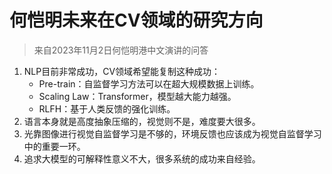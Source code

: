 #  何恺明未来在CV领域的研究方向
> 来自2023年11月2日何恺明港中文演讲的问答

1. NLP目前非常成功，CV领域希望能复制这种成功：
    -  Pre-train：自监督学习方法可以在超大规模数据上训练。
    -  Scaling Law：Transformer，模型越大能力越强。
    -  RLFH：基于人类反馈的强化训练。
2. 语言本身就是高度抽象压缩的，视觉则不是，难度要大很多。
3. 光靠图像进行视觉自监督学习是不够的，环境反馈也应该成为视觉自监督学习中的重要一环。
4. 追求大模型的可解释性意义不大，很多系统的成功来自经验。